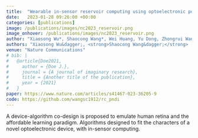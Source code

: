 ```yaml
---
title:  "Wearable in-sensor reservoir computing using optoelectronic polymers with through-space charge-transport characteristics for multi-task learning"
date:   2023-01-28 09:26:00 +00:00
categories: [publications]
image: /publications/images/nc2023_reservoir.png
image_onhover: /publications/images/nc2023_reservoir.png
author: "Xiaosong Wu*, Shaocong Wang*, Wei Huang, Yu Dong, Zhongrui Wang, Weiguo Huang"
authors: "Xiaosong Wu&dagger;, <strong>Shaocong Wang&dagger;</strong> (co-first author), Wei Huang, Yu Dong, Zhongrui Wang*, Weiguo Huang*"
venue: "Nature Communications"
# bib: |
#   @article{Doe2021,
#     author = {Doe J.},
#     journal = {A journal of imaginary research},
#     title = {Another title of the publication},
#     year = {2021}
#   }
paper: https://www.nature.com/articles/s41467-023-36205-9
code: https://github.com/wangsc1912/rc_pndi
---
```

A device-algorithm co-design is proposed to emulate human retina and the affordable learning paradigm. Algorithms designed to fit the characters of a novel optoelectronic device, with in-sensor computing.